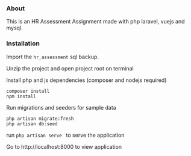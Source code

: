 ### About

This is an HR Assessment Assignment made with php laravel, vuejs and mysql.

### Installation
Import the ``hr_assessment`` sql backup.

Unzip the project and open project root on terminal

Install php and js dependencies (composer and nodejs required)

```
composer install
npm install
```


Run migrations and seeders for sample data

```
php artisan migrate:fresh
php artisan db:seed
```

run
``
 php artisan serve 
``
to serve the application

Go to http://localhost:8000 to view application

